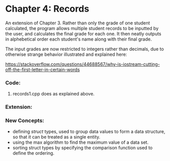 # Chapter 4: Records

An extension of Chapter 3. Rather than only the grade of one student calculated, the program allows multiple student records to be inputted by the user, and calculates the final grade for each one. It then neatly outputs in alphebetical order each student's name along with their final grade.

The input grades are now restricted to integers rather than decimals, due to otherwise strange behavior illustrated and explained here: 

https://stackoverflow.com/questions/44688567/why-is-iostream-cutting-off-the-first-letter-in-certain-words

### Code:
1) records1.cpp does as explained above.

### Extension:

### New Concepts:
* defining _struct_ types, used to group data values to form a data structure, so that it can be treated as a single entity.
* using the max algorithm to find the maximum value of a data set.
* sorting struct types by specifying the comparison function used to define the ordering.
